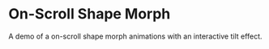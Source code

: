 # On-Scroll Shape Morph

A demo of a on-scroll shape morph animations with an interactive tilt effect.







